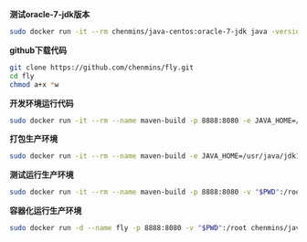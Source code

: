 ﻿**测试oracle-7-jdk版本**
```sh
sudo docker run -it --rm chenmins/java-centos:oracle-7-jdk java -version
```
**github下载代码**
```sh
git clone https://github.com/chenmins/fly.git
cd fly
chmod a+x *w
```
**开发环境运行代码**
```sh
sudo docker run -it --rm --name maven-build -p 8888:8080 -e JAVA_HOME=/usr/java/jdk1.7.0_80/ -v "$PWD":/root chenmins/java-centos:oracle-7-jdk /root/grailsw run-app
```
**打包生产环境**
```sh
sudo docker run -it --rm --name maven-build -e JAVA_HOME=/usr/java/jdk1.7.0_80/ -v "$PWD":/root chenmins/java-centos:oracle-7-jdk /root/grailsw war
```
**测试运行生产环境**
```sh
sudo docker run -it --rm --name maven-build -p 8888:8080 -v "$PWD":/root chenmins/java-centos:oracle-7-jdk java -jar /root/build/libs/fly-*.war
```
**容器化运行生产环境**
```sh
sudo docker run -d --name fly -p 8888:8080 -v "$PWD":/root chenmins/java-centos:oracle-7-jdk java -jar /root/build/libs/fly-*.war
```